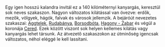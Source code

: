 Egy igen hosszú kalandra invitál ez a 140 kilóméternyi kanyargás, keresztül sok neves szakaszon. Nagyon változatos kilátással van övezve: erdők, mezők, völgyek, hágók, falvak és városok jellemzik. A bejáróút nevezetes szakaszai: [Aggtelek](#Aggtelek), [Rudabánya](#Rudabanya), [Borsodbóta](#Borsodbota), [Hagony - Zabar](#HagonyZabar) és végül a koronája [Cered](#Cered). Ezek között viszont sok helyen kellemes kilátás vagy kanyargás lehet társunk. Az átvezető szakaszokon az útminőség igencsak változatos, néhol eléggé le kell lassítani.
